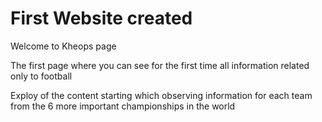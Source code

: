 # First Website created

Welcome to Kheops page 

The first page where you can see for the first time all information related only to football

Exploy of the content starting which observing information for each team from the 6 more important championships in the world

